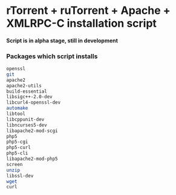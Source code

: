 # rTorrent + ruTorrent + Apache + XMLRPC-C installation script

#### Script is in alpha stage, still in development

### Packages which script installs
```sh
openssl
git
apache2
apache2-utils
build-essential
libsigc++-2.0-dev
libcurl4-openssl-dev 
automake 
libtool 
libcppunit-dev 
libncurses5-dev 
libapache2-mod-scgi
php5 
php5-cgi 
php5-curl 
php5-cli 
libapache2-mod-php5 
screen 
unzip 
libssl-dev 
wget 
curl
```